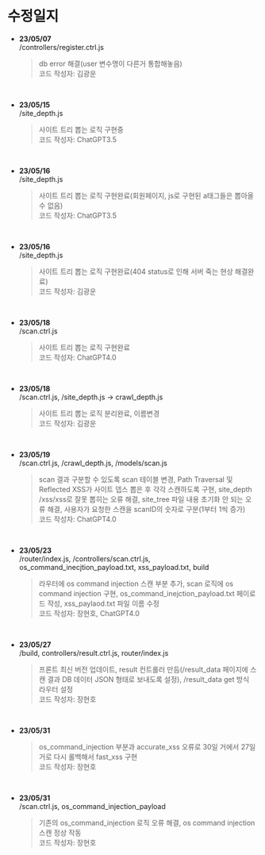 # 수정일지

- **23/05/07**  
  /controllers/register.ctrl.js  
  > db error 해결(user 변수명이 다른거 통합해놓음)  
  > 코드 작성자: 김광운  

<br>

- **23/05/15**  
  /site_depth.js  
  > 사이트 트리 뽑는 로직 구현중  
  > 코드 작성자: ChatGPT3.5  

<br>

- **23/05/16**  
  /site_depth.js  
  > 사이트 트리 뽑는 로직 구현완료(회원페이지, js로 구현된 a태그들은 뽑아올수 없음)  
  > 코드 작성자: ChatGPT3.5  

<br>

- **23/05/16**  
  /site_depth.js  
  > 사이트 트리 뽑는 로직 구현완료(404 status로 인해 서버 죽는 현상 해결완료)  
  > 코드 작성자: 김광운  

<br>

- **23/05/18**  
  /scan.ctrl.js  
  > 사이트 트리 뽑는 로직 구현완료  
  > 코드 작성자: ChatGPT4.0  

<br>

- **23/05/18**  
  /scan.ctrl.js, /site_depth.js -> crawl_depth.js  
  > 사이트 트리 뽑는 로직 분리완료, 이름변경  
  > 코드 작성자: 김광운  

<br>

- **23/05/19**  
  /scan.ctrl.js, /crawl_depth.js, /models/scan.js  
  > scan 결과 구분할 수 있도록 scan 테이블 변경, Path Traversal 및 Reflected XSS가 사이트 뎁스 뽑은 후 각각 스캔하도록 구현, site_depth /xss/xss로 잘못 뽑히는 오류 해결, site_tree 파일 내용 초기화 안 되는 오류 해결, 사용자가 요청한 스캔을 scanID의 숫자로 구분(1부터 1씩 증가)  
  > 코드 작성자: ChatGPT4.0  

<br>

- **23/05/23**  
  /router/index.js, /controllers/scan.ctrl.js, os_command_inecjtion_payload.txt, xss_payload.txt, build  
  > 라우터에 os command injection 스캔 부분 추가, scan 로직에 os command injection 구현, os_command_inejction_payload.txt 페이로드 작성, xss_paylaod.txt 파일 이름 수정  
  > 코드 작성자: 장현호, ChatGPT4.0  

<br>

- **23/05/27**  
  /build, controllers/result.ctrl.js, router/index.js  
  > 프론트 최신 버전 업데이트, result 컨트롤러 만듬(/result_data 페이지에 스캔 결과 DB 데이터 JSON 형태로 보내도록 설정), /result_data get 방식 라우터 설정  
  > 코드 작성자: 장현호  

<br>

- **23/05/31**  
    
  > os_command_injection 부분과 accurate_xss 오류로 30일 거에서 27일 거로 다시 롤백해서 fast_xss 구현  
  > 코드 작성자: 장현호  


<br>

- **23/05/31**  
  /scan.ctrl.js, os_command_injection_payload  
  > 기존의 os_command_injection 로직 오류 해결, os command injection 스캔 정상 작동  
  > 코드 작성자: 장현호  
